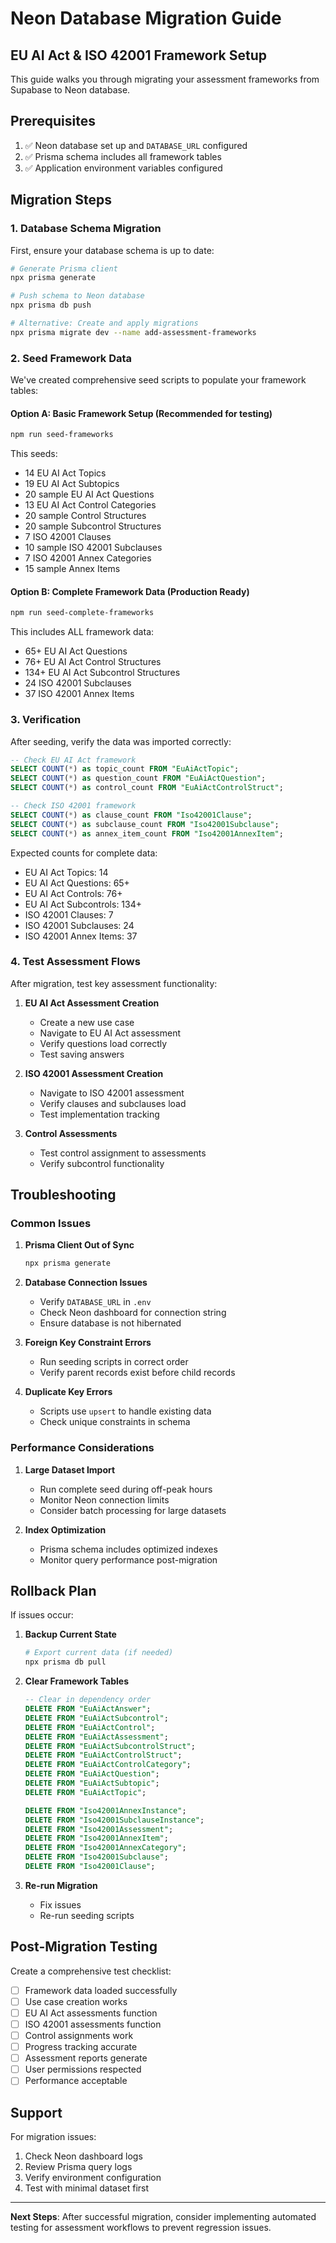 # Neon Database Migration Guide
## EU AI Act & ISO 42001 Framework Setup

This guide walks you through migrating your assessment frameworks from Supabase to Neon database.

## Prerequisites

1. ✅ Neon database set up and `DATABASE_URL` configured
2. ✅ Prisma schema includes all framework tables
3. ✅ Application environment variables configured

## Migration Steps

### 1. Database Schema Migration

First, ensure your database schema is up to date:

```bash
# Generate Prisma client
npx prisma generate

# Push schema to Neon database
npx prisma db push

# Alternative: Create and apply migrations
npx prisma migrate dev --name add-assessment-frameworks
```

### 2. Seed Framework Data

We've created comprehensive seed scripts to populate your framework tables:

#### Option A: Basic Framework Setup (Recommended for testing)
```bash
npm run seed-frameworks
```

This seeds:
- 14 EU AI Act Topics
- 19 EU AI Act Subtopics  
- 20 sample EU AI Act Questions
- 13 EU AI Act Control Categories
- 20 sample Control Structures
- 20 sample Subcontrol Structures
- 7 ISO 42001 Clauses
- 10 sample ISO 42001 Subclauses
- 7 ISO 42001 Annex Categories
- 15 sample Annex Items

#### Option B: Complete Framework Data (Production Ready)
```bash
npm run seed-complete-frameworks
```

This includes ALL framework data:
- 65+ EU AI Act Questions
- 76+ EU AI Act Control Structures
- 134+ EU AI Act Subcontrol Structures
- 24 ISO 42001 Subclauses  
- 37 ISO 42001 Annex Items

### 3. Verification

After seeding, verify the data was imported correctly:

```sql
-- Check EU AI Act framework
SELECT COUNT(*) as topic_count FROM "EuAiActTopic";
SELECT COUNT(*) as question_count FROM "EuAiActQuestion";
SELECT COUNT(*) as control_count FROM "EuAiActControlStruct";

-- Check ISO 42001 framework  
SELECT COUNT(*) as clause_count FROM "Iso42001Clause";
SELECT COUNT(*) as subclause_count FROM "Iso42001Subclause";
SELECT COUNT(*) as annex_item_count FROM "Iso42001AnnexItem";
```

Expected counts for complete data:
- EU AI Act Topics: 14
- EU AI Act Questions: 65+
- EU AI Act Controls: 76+
- EU AI Act Subcontrols: 134+
- ISO 42001 Clauses: 7
- ISO 42001 Subclauses: 24
- ISO 42001 Annex Items: 37

### 4. Test Assessment Flows

After migration, test key assessment functionality:

1. **EU AI Act Assessment Creation**
   - Create a new use case
   - Navigate to EU AI Act assessment
   - Verify questions load correctly
   - Test saving answers

2. **ISO 42001 Assessment Creation**  
   - Navigate to ISO 42001 assessment
   - Verify clauses and subclauses load
   - Test implementation tracking

3. **Control Assessments**
   - Test control assignment to assessments
   - Verify subcontrol functionality

## Troubleshooting

### Common Issues

1. **Prisma Client Out of Sync**
   ```bash
   npx prisma generate
   ```

2. **Database Connection Issues**
   - Verify `DATABASE_URL` in `.env`
   - Check Neon dashboard for connection string
   - Ensure database is not hibernated

3. **Foreign Key Constraint Errors**
   - Run seeding scripts in correct order
   - Verify parent records exist before child records

4. **Duplicate Key Errors**
   - Scripts use `upsert` to handle existing data
   - Check unique constraints in schema

### Performance Considerations

1. **Large Dataset Import**
   - Run complete seed during off-peak hours
   - Monitor Neon connection limits
   - Consider batch processing for large datasets

2. **Index Optimization**
   - Prisma schema includes optimized indexes
   - Monitor query performance post-migration

## Rollback Plan

If issues occur:

1. **Backup Current State**
   ```bash
   # Export current data (if needed)
   npx prisma db pull
   ```

2. **Clear Framework Tables**
   ```sql
   -- Clear in dependency order
   DELETE FROM "EuAiActAnswer";
   DELETE FROM "EuAiActSubcontrol";  
   DELETE FROM "EuAiActControl";
   DELETE FROM "EuAiActAssessment";
   DELETE FROM "EuAiActSubcontrolStruct";
   DELETE FROM "EuAiActControlStruct";
   DELETE FROM "EuAiActControlCategory";
   DELETE FROM "EuAiActQuestion";
   DELETE FROM "EuAiActSubtopic";
   DELETE FROM "EuAiActTopic";
   
   DELETE FROM "Iso42001AnnexInstance";
   DELETE FROM "Iso42001SubclauseInstance";
   DELETE FROM "Iso42001Assessment";
   DELETE FROM "Iso42001AnnexItem";
   DELETE FROM "Iso42001AnnexCategory";
   DELETE FROM "Iso42001Subclause";
   DELETE FROM "Iso42001Clause";
   ```

3. **Re-run Migration**
   - Fix issues
   - Re-run seeding scripts

## Post-Migration Testing

Create a comprehensive test checklist:

- [ ] Framework data loaded successfully  
- [ ] Use case creation works
- [ ] EU AI Act assessments function
- [ ] ISO 42001 assessments function
- [ ] Control assignments work
- [ ] Progress tracking accurate
- [ ] Assessment reports generate
- [ ] User permissions respected
- [ ] Performance acceptable

## Support

For migration issues:
1. Check Neon dashboard logs
2. Review Prisma query logs
3. Verify environment configuration
4. Test with minimal dataset first

---

**Next Steps**: After successful migration, consider implementing automated testing for assessment workflows to prevent regression issues.
